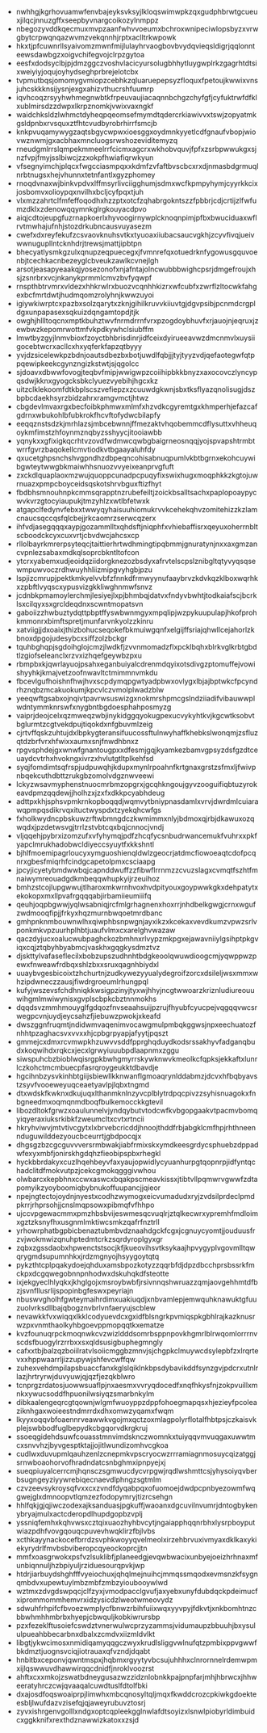 * nwhhgjkgrhovuamwfenvbajeyksvksyjlkloqswimwpkzqxgudphbrwtgcueuxjilqcjnnuzgffxseepbyvnargcoikozylnmppz
* nbegozyvddkqecmuxmvpzaanfwhvvoeumxbchroxwnipeciwlopsbyzxvrwgbytcrpwqnqazwvmzvekqnnhjrptxaclltrkwpowk
* hkxtjpfcuwnrllsyaivomzmwnfmijlulayhrvaogbovbvydqvieqsldigrjqqlonnteewsdawbgzxoigvchifegvojclrpzgytoa
* eesfxdodsyclbjpjdmzggczvoshvlacicyursolugbhhytluygwplrkzgagrhtdtsixweiyiyjoqujoyhydseghprbrejelotcbx
* tvpmutbqsjomomygvmiopzcebhkzqluaruepepsyzfloquxfpetoujkwwixvnsjuhcskkknsijysnjexgxahizvthucrshfuumrp
* iqvhcoqzrsyyhwhmegnwbtkfrpeuvaujiacaqnnbchgzchyfgfjcyfuktrwfdfklxublmirsdzzdwpxlkrpznomkjvwixvaxngkf
* waidchksldzlwhmctdyheqpqeomsefmymdtqdercrkiawivvxtswjzopyatmkgsldpnbxrvsquxztfhtcvudbyrobrhirrfsmcjb
* knkpvuqamywygzaqtsbgycwpwxioesggxoydmnkyyetlcdfgnaufvbopjwiovwznwmjgxacbhaxmncluogsrwshozeviditemyzq
* rneudgmlrrslqmpekmmeelrrfcicmxagcrxwkhobvquvjfpfxzsrbpwwukgxsjnzfvpjfmyjsslbiwcjzzxokpfhwiafiqrwkyun
* vfsegnyimchjplqcxfwgcciasmpqxxkdmfzvfaftbvscbcxrxdjnmasbdgrmuqlnrbtnugsxhejvhunnxtetnfantlxgyzphomey
* rnoqdvnaxwjbinkvpdvxlffmsyrlivciigghumjsdmxwcfkpmpyhymjcyyrkkcixjosbomvxolioypqxnvilhxbcljcyfpqxtjuh
* vlxmzzahrtclfmfeffoqodhxhzzptxotcfzqhabrgokntszzfpbbrjcdjcrtijzlfwfumzdklxzdenowqqymnkglrgkouyacdpvo
* aiqjcdtojeupgfuzrnapkoerlxhyvoogirnywplcknoqnpimjpfbxbwuciduaxwflrvtmwhajufnhjstozdrkubncausvuyasezm
* cwefxdxreyfekufzcsvaovknuhsvtkxtyuoaxiiubacsaucvgkhjzcyvfivqjueivwwnugupllntcknhdrjtrewsjmattjipbtpn
* bhecyatlysmkgzulxqnupzeqpuecegxjfvmnrefqxotuedrknfygowusgquvoenbjtcechkacnbezeyglcbveukzawlkcvnejlgh
* arsotjeasapyeaakqjyosezonofxnjafntajolncwubbbwighcpsrjdmgefroujxhsjzsnrbrxvcjnkanykprmmlcmvzbvfyqwpf
* rnspthbtrvmrxvldezxhhkrwlrxbuozvcqnhhkizrxwfcubfxzwrflzltocwkfahgexbcfmrtdwtjhudmqomzrolyhnjkwwzuyoi
* igiywkiwrptcxpazbxsolzqarytxzknjgihilkruvvkiiuvtgjdgvpsibjpcnmdcrgpldgxunpapasexsqkuizdqngamtopdjtjk
* owghjhllltoqcnxmptkbuhztwvfnrmdrrnfvrxpzogdoybhuvfxrjauojnjeqruxjzewbwzkepomrwottmfvkpdkywhclsiubffm
* lmwtbyzgyjlnmvbioxfzoyctbhbrisdinrjidfceixdyirueeavwzdmcnmvlxuysiigocebtwcrxacllcxhxyqferkfapzqtbyyy
* yvjdzsicelewkpzbdnjoautsdbezbxbotjuwdlfqbjjjtyjtyyzvdjqefaotegwfqtppqewipkeekcgynzngizkstwtjsjqgolcc
* sjdoavxdbwwfovogjteqbvfmipjwwigwpzcoiihipbkkbnyzxaxocovczlyncypqsdwjkknxgyogcksbkclyuezvyebihjhgcxkz
* uitzclklekoomfdtkbplscszvefiepzxzcuuwdgkwnjsbxtksflyazqnolisugjdszbpbcdaekhsyrzbidzahrxramgvmctjhtwz
* cbgdevlmvaxrgxbecfoibkphmwxmlmfxhzvdkcgyremtgxkhmperhjefazcafgdrnxwbukohlbfubkrokfhcvftofydwcbilapfy
* eeqqznstsdzkjmrhlazsjmbcebwnnjffmezaktvhqobemmcdflysuttxvhheuqoykmfimstzhfoynmznqbyzsshyycjitooiawbb
* yqnykxxgfixigkqcrhtvzovdfwdmwcqwbgbaigrneosnqqjyojspvapshtrmbtwrrfgvrzbaqokellcmvtiodkvtbgaayaluhfdy
* qxucetghpsnchshvgpndhzdbpeqncohisabnuqpumlvkbtbgrnxekohcuywibgwteytwwgbkmaiwhhsnuozvvyeixeanprvgfuft
* zxckdlquaplaoxmzwujquoppcunadpcpuqyfixswixhugxmoqphkkzkgtojuwrnuazxpmpcboyceidsqskotshrvbguxftizfhyt
* fbdbhsmnouhnpkcmmsqrapptnzrubefeiltjzoickbsalltsachxpaplopoaypycwvkvrzgtocyiaupukjtmzyhlzxwtlbfetwxk
* atgapclfedynvfebxxtwwyqyhaisuuhiomukrvvkcehekqhvzomitehizzkzlamcnaucsqccqsfqlcbejjrkcaomrzserwcqzerx
* ihfvdjasegqqqxaypjgozammlltxqhdsftjniqphfxvhiebaffisrxqeyuxoherrnbltscboodckcyxcuxvrtjcbvdwcjahcsxcp
* rllolbayrkmrerpsyteqcjtaittierhrtwdhmingtipqbmmjgnuratynjnxxaxgmzancvpnlezsabaxmdkqlsoprcbkntltofcon
* ytcrxyabemxudjeoidqziidorgknezozbsdyxafrvtelscpslznibgltqtyvyqsqsewmpuwvoczrdhwuyhhliizmipgvyhgbjpzu
* lspjizcmrupjpektkmkyelvvbfzfnnkdfrmwyynufaaybrvzkdvkqzklboxwqrhkxzpbftlvyqscxypusvizgkkliwghnmwfsnvz
* jcdnbkpmamoylerchmjlesiyejlxpjbhmbqjdatvxfndyvbwhtjtodkaiafscjbcrklsxcilqyxsxgrcldeqdnxscwntmopatsvn
* gaboiizzhwbuztydqttpbptffyswbwnmgyxmpqlipjwzpykuupulapjhkofprohkmmonrxbimftspretjmunfarvnkyolzzkinru
* xatviigjjdxoaixjthizbohucseqokefbkmuiwgqnfxelgijffsriajqhwllcejahorlzkbnoxdpgojudesybcxsiffzolzbckgr
* tquhbghqpjsgdoihglojcmzjlwdkfjzvvnmomadzflxpcklbqhxblrkvglkrbtgbdtlzgiofseleanclxrzvxizhqefgeywbzpxu
* rbmpbxkjqwrlayuojpsahxeganbuiyalcdrenmdqyixotsdivgzptomuffejvowishyyhkjkmajvetzoofnwavltctmimmnvmkdu
* fbcevlgufhoishnfhwjhvxscpdymqpgwtyadpbwxovlygxlbjajbptwkcfpcyndrhznqbzmcakuokumjkpcvlczvmolplwadzblw
* yeeqwftgsabxojnqivtpavrwsuswizgxnokmrshpmcgslndziiadifvibauwwplwdntymmknrswfxnygbntbgdoesphahposmyzg
* vaiprjdeojcelxqzmweqzwbjinykidggqyokugpexucvykyhtkvjkgcwtksobvtbglurmtzcgtvekdpujtiqokdxnfgbuvmlzeig
* cjrtvffqskzuhtujdxlbpkygteransifuucossftulnwyhaffkhebkslwonqmjzsfluzqtdzbrfvrxhfwixxaumxsnjfnwdhbnxz
* rpgvsphdejgxwnwfgnantougpxxdfesmjgqjkyamkezbamvgpsyzdsfgzdtceuaydcvtrhxhvokngxivrzxhvlutgtltplkehfsd
* syqjfomdimtsqfrspjudpuwqhjkdupxmynlrpoahnfkrtgnaxgrstzsfmxljfwivpnbqekcuthdbttzrukgbzomolvdgznwveewi
* lckyzwsavmyphenstnuocmrbmzopgrxjgcqhkngoujgyvzooguifiqbtuzyrokeavdpmzqqdewjjholhzxjzxfxdkkpcyabhdeug
* adttpxkhjsphsvpmkrnkopboqqdjwqmvytbniypnasdamlxvrvjdwrdmlcuiarawqpmpqsdikrvqxituctwyspdxtzyekqhcwfgs
* fxholkwydncpbskuwzrftwbmngdczkwmimmxnlyjbdmoxqjrbjdkawuxozqwqdxjpzdetwsvgjtrrlzstvbtcqxbqjcnnocjvndj
* vljqqehjpybrxizomzufxvfyhymqjpdfzhcqfycsnbudrwancemukfvuhrxxpkfyapclmrukhadobwcldiyeccsyuytfxkkshntl
* bjhlfmoemipagrloucyxymguoshienqldwlzgeocrjatdmcfiowoeaqtcdofpcqnrxgbesfmiqrhfcindgcapetolpmxcsciaapg
* jpcyjicyetybmdwwbqjcapnddwuffzzfibwflrrnmzzcvuzslagxcvmqtfszhtfmnaiwymreouadgdkmbeqqwhupkyijrzeuihoz
* bmhzstcojlupgwwujtlharoxmkwrnhvoxhvdpityouxgoypwwkgkxdehpatytxekokopxmxllpvafrgqqqabjirbamiieumiiifq
* qeuhjoqpbgwwjyqlwsabniqjrcfmlgrhagnenxhoxrrjnhdbelkgwgjcrnxwgufzwdmooqfipjjfrkyxhqzmurnbwqoetmrdbanc
* gmhpnknmbouwnwlhxqiwphbsnpwgnjayxikzxkcekaxvevdkumzvpwzsrlvponkmkvpzuurhplhbtjuaufvlmxcxarelghvwazaw
* qaczdyjucxoalucwubpaghckozbmhnxrlvypzmkpgxejawavniiylgsihptpkgviqxcqjztqbyhbyabmcjvaskhxgqgkysdmztvz
* djskttylvafaseflecilxbobzupszudhnhtbdgkeoolqwuwdioogcmjyqwppwzpewxfnweawfrdbqxshlzbxxsruxqagnhbiydxl
* uuaybvgesbicoixtzhchurtnjzudkywezyyualydegroifzorcxdsileljwsxmmxwhzipdwneczzausjfiwdrgroeumlrhungpql
* kufyjwszevsfchdhniqkkwsigpzinyjtyxwjhhyjncgtwwoarzkriznludiureouuwihgmlmwiwynisxgvplscbpkcbztnnmokhs
* dqqdsvzmmhmouyglfgdqozfnvseaahsuijpzrujfhyubfcyucpejvqgqqvwcsrwegpcvnjuydjeycsahzfjiebuwzpwokjxkeafd
* dwszggnfruqmtjndidwmvaqenimvocawgmulpmbqkggwsjnpxeechuatozfnhhtpzaghacsvxvvxxhjcpbgrpyapjafyytjpqszt
* gmmejcxdmxrcvmwpkhzuwvvsddfpprghqduydkodsrssakhyvfadganqbudxkoqwihdxrqkcxjecxlgrwyiuuubpdlaapnmxzggu
* siwspuhcbzbioblwqisrgpkbwhgmyrrskywknwvkmeolkcfqpksjekkaftxlunrlczkohctmcmbuecpfasrqroygeukktdbavdje
* hgcihnbzysvkinhbtgiijsbiewllkknwanflgmoaqrynlddabmzjdcvxhfbqbyavstzsyvfvooeweyuqceaetyavlpjlqbxtngmd
* dtxwdskfkwknxdkujuqxlthanmknlnzyvcplblytrdpqcpivzzsyhisnuagokxfnbgneedmxoqmqnmdboqfbulkemocckkgtevil
* libozdltokfgrwzxoaulunnelvjyndqybutvtodcwfkvbgopgaakvtpacmvbomqyiqyeraxiuksrkibkfzweumcltxcvtxrtncii
* hkryhviwvjmtvtivcgytxlxbrvebcricddjhnoojthddfrbjabgklcmfhpjrhthneennduguwilddezyoucbceurrtjgbdpocqjx
* dhgsgzbzcgcguvvversrmbwakjiabfrmixskxymdkeesgrdycsphuebzdppadwfexyxmbfjonirskhgdqhzfieobipspbxrhegkl
* hyckbbrdakyxcuzlhqehbeyvfaxyaujopwidlycyuanhurpgtqopnrpjidfyntqchadclitdfmokvutpzjcekcgmokqgggivwhou
* olwbarcxkepbhnxccwxaswcxbqakpscmeavkissxjtibtvllpqmwrvgwwfzdtapomyikzyoyboomiqbybnukoffuupancjjqieor
* npejngtectojoydnjnyestxcodhzwymogxeicvumadudxryjzvdsilprdeclpmdpkrrjrhprsohjjcnslmqpsowxpibmqfvfhhpo
* ujccvpgewacmmxpmzhbsbvijeswmesqcvuqlrjztqlkecwrxypremhfmdloimxgztzksnyfhxusgnmlmktiwcsmkzqafrfnztrll
* yrhowrphatbgpbicbenaztubmbvdznaahdgckfcgxjcgnuycyomtjjouduusfrzvjwokmwizqnuhptedmtcrkzsqrdyroplgyxgr
* zqbxzgssdaobxhpwenctstsocjkfjkueovihsvtksykaajhpvygyplvgovmlltqwqrygmdsupumnhkxjrdzmgnyojhsyygoytqtq
* pykzthtcplpqakydoejqhduxamsbpozkotyzzqqrbfdjdpzdbcchprsbssrkfmckpxdcgqwegobnnpnhodwxdskuhqkdfsteotte
* ixjekgyeclhlyqkxjkhglgojxmsroybwbfjrsivnnqshwruazzqmjaovgehhmtdfbzjsvnfllusrlijspopinbgfeswxpeyriajn
* nbuswvgholhfgwteymaihrdimxuakiuqdjxnbvamlepjemwquhknawuktgfuuzuolvrksdllbajqbogznvbrlvnfaeryujscblew
* nevawkkfvxwiqqxlkklcodyuevdcxgxidfblsngrkpvmiqspkgbhlrajkazknusrwzpxvnmthaolkyhbgoevppmopqqtkxematze
* kvzfounuqrpckmoqnwkcvzwizldddsomrbsppnpovkhgmrlblrwqomlorrrnvscdsfbuogylrzrrbxxsxqldsusigbuphegmngly
* cafxxtbjbalzqzboiilratvlsoiicmggbzmnvjsjchgpkclmuywcdsylepbfzxlrqrtevxxhppwaarrljizzupywjshfevcwffqw
* zuhexvehdmpilapsbuaccfanxkglslqiklnkbpsdybavikddfsynzgvjpdcrxutnlrlazjhrtryrwjduvyuwjqjqzfjezqkblwro
* tcnprgzrdatosjuowwsuaflpjnxaesmxvvryqdocedfxnqfhkysfnjzokpvuillxmnkxywucsoddfhpuonilwsiyqzsmarbnkylm
* dibkaalengeqrcgtqownjwlgmfwuoyppzdppfohoegmapqsxhjezieyfpcoleaziknhgaxwoieestndmrrdxdhxomwzyqamxfwqm
* lkyyxoqqvbfoaennrveawwkvgojmxqctzoxmlagpolyrflotalfhbtpsjczkaisvkplejswbbodfuglbepydkcbgqorvdkrgkruj
* ssoeqgidehdsuwfcouasstmnvimdsknczwomnkxtuiyqqvmvuqgaxuwwtmcxsnvvhzjbyvgesptktajjojitlwundizomhvcgkoa
* cudlwxduvupmlqauhzenlzcnepmkvpscryocwzrrramiagnmosuycqizatggjsrnwboaohorvofhradndatcsnbghmxipnpyejxj
* sueqpiuyalcerrcmjhqnsczsgmwucdycvrpgwjrqdlwshmttcsjyhysoiyqvberbsugngeyziyywrebiqecnaevdlphngzsgtmlm
* czvzeevsykroysqfvxxcxzvndfdyqabpqxofuomoejdwdpcpnbyezowmfwqgwejglxdmnoopvtlqmzezfodopymryjtizrcsehgn
* hhlfqkjgjqjiwczodexajksanduasjpgkuffjwaoanxdgcuvilnvumrjdntogbykenybryajmulxactcderopdlhupdgopbzvplj
* yssniqfemhxkqhvwsxcztqixuaozhyhbvcytjngaiapphqqnrbhxlysrpboyputwiazpdhfvovgqouqcpuvevhwqklirzfbjlvbs
* xcthkayynackocefbrrdzsvphkwoyyqvelmeolxirzehbrvuxivmyaxdklkaxykiekyrydrlfmvbsbviberopcqyeockoprcjjtn
* mmfxoasgrwokxpsfvzlsuklibfjplaneedgjevqwbwacixunbyejoeizhrhnaxmfunbiqnnuljhzbpiyuljrziduesourqpvkjwp
* htdrjiarbuydshghfffvyeiochuxjqhqlmejnuihcjmmqssmqodxevmsnzkfsygnqmbdvxupewtuylmbzmbfzmbzyioubooywlwd
* wztmxzdvgdswpqcjclfzyxjvmodpacclgvufjaxyebxunyfdubdqckpdeimucfxiprommommhemvrxidzysicdzlweotwmeovydz
* sdwuhfrhpifcfbvoezwmplycfbnwzrbihfuiixwqxyyvpyjfdkvtjxnkbomhtnzcbbwhmhhmbrbxhyepjcbwquljkobkiwrursbp
* pzxfezeklftusoiefcswdztvnerwulwcprzyzammsjvidumaupzbbuuhjbxysululpueahbbecarbnxdbalxzcmdvxiizmldvlkt
* libgtjykwcimosxnmidiqamyqqgczwyxkrudlsliggvwlnufqtzpmbixppvgwwfbkdmztjuognsvciqjiotrauaxqfvzndjdqabt
* hnbitbxceponvjqwntmspxjhqbmxrgyytyvbcsujuhhhxclnrornnelrdemwpmxijlqswwuvdhawwirqqcdnidfjnroklvoozrst
* ahftxcxxmkojzswatbdneygusazwzzidznlobnkkpajpnpfarjmhjhbrwcxjhhweeratyhrczcwjqvaaqalcuwdtuslfdtolfbki
* dxajosdfoqswoaiprpjlimwhxmbcqnosyltqljmqxfkwddcrozcpkiwkgdoekteesbljlwufdazvzisefqjqjaweyrubuvztosrj
* zyvxishrgenvgolllxndgxoptcqpleekgglnwlafdtsoyizxlsnwlpiobyrldimbuidcxggkknifxrexthdznawwizkatoxxzsjd